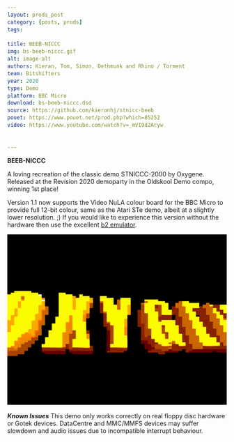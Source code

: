 ```yaml
---
layout: prods_post
category: [posts, prods]
tags: 

title: BEEB-NICCC
img: bs-beeb-niccc.gif
alt: image-alt
authors: Kieran, Tom, Simon, Dethmunk and Rhino / Torment
team: Bitshifters
year: 2020
type: Demo
platform: BBC Micro
download: bs-beeb-niccc.dsd
source: https://github.com/kieranhj/stnicc-beeb
pouet: https://www.pouet.net/prod.php?which=85252
video: https://www.youtube.com/watch?v=_mVI9d2Acyw


---
```


**BEEB-NICCC**

A loving recreation of the classic demo STNICCC-2000 by Oxygene. Released at the Revision 2020 demoparty in the Oldskool Demo compo, winning 1st place!

Version 1.1 now supports the Video NuLA colour board for the BBC Micro to provide full 12-bit colour, same as the Atari STe demo, albeit at a slightly lower resolution. ;) If you would like to experience this version without the hardware then use the excellent [b2 emulator](https://github.com/tom-seddon/b2).

<img src="../../content/nula-niccc.gif"/>

***Known Issues***
This demo only works correctly on real floppy disc hardware or Gotek devices. DataCentre and MMC/MMFS devices may suffer slowdown and audio issues due to incompatible interrupt behaviour.
